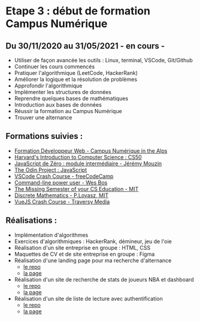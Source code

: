 # Etape 3 : début de formation Campus Numérique 

## Du 30/11/2020 au 31/05/2021 - en cours -
* Utiliser de façon avancée les outils : Linux, terminal, VSCode, Git/Github
* Continuer les cours commencés
* Pratiquer l'algorithmique (LeetCode, HackerRank)
* Améliorer la logique et la résolution de problèmes
* Approfondir l'algorithmique
* Implémenter les structures de données
* Reprendre quelques bases de mathématiques
* Introduction aux bases de données
* Réussir la formation au Campus Numérique
* Trouver une alternance

## Formations suivies :
* [Formation Développeur Web - Campus Numérique in the Alps](https://le-campus-numerique.fr/formation-developpeur/)
* [Harvard's Introduction to Computer Science : CS50](https://cs50.harvard.edu/college/2020/fall/)
* [JavaScript de Zéro : module intermédiaire - Jérémy Mouzin](https://www.javascriptdezero.com/module-intermediaire)
* [The Odin Project : JavaScript](https://www.theodinproject.com/courses/javascript)
* [VSCode Crash Course - freeCodeCamp](https://www.youtube.com/watch?v=WPqXP_kLzpo)
* [Command-line power user - Wes Bos](https://commandlinepoweruser.com/)
* [The Missing Semester of your CS Education - MIT](https://missing.csail.mit.edu/)
* [Discrete Mathematics - P.Lovasz, MIT](http://www.cs.elte.hu/~lovasz/dmbook.ps)
* [VueJS Crash Course - Traversy Media](https://www.youtube.com/watch?v=qZXt1Aom3Cs)

## Réalisations :
* Implémentation d'algorithmes
* Exercices d'algorithmiques : HackerRank, démineur, jeu de l'oie
* Réalisation d'un site entreprise en groupe : HTML, CSS
* Maquettes de CV et de site entreprise en groupe : Figma
* Réalisation d'une landing page pour ma recherche d'alternance
  * [le repo](https://github.com/Lauric-h/portfolio)
  * [la page](https://lauric.app/) 
 * Réalisation d'un site de recherche de stats de joueurs NBA et dashboard
   * [le repo](https://github.com/Lauric-h/nbaplayerstats)
   * [la page](https://lauric.app) 
 * Réalisation d'un site de liste de lecture avec authentification
   * [le repo](https://github.com/Lauric-h/reading-list)
   * [la page](https://books.lauric.app) 

